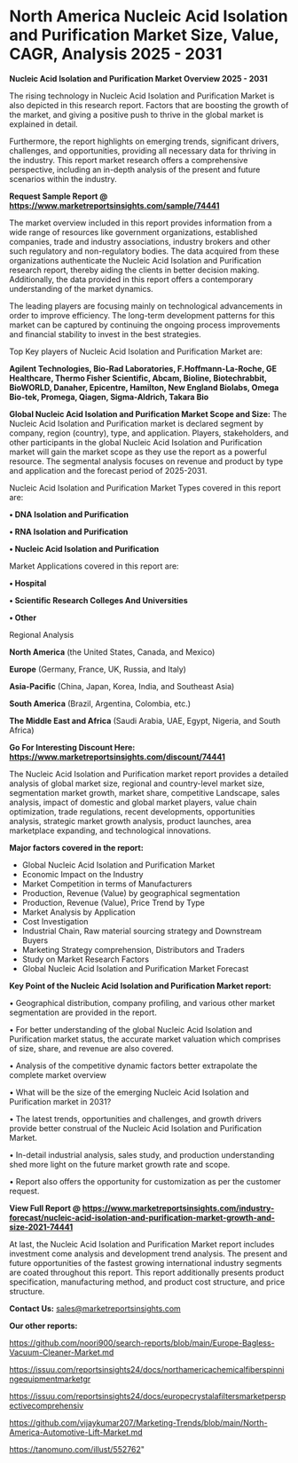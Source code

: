 # North America Nucleic Acid Isolation and Purification Market Size, Value, CAGR, Analysis 2025 - 2031

<Strong> Nucleic Acid Isolation and Purification Market Overview 2025 - 2031</strong>

The rising technology in Nucleic Acid Isolation and Purification Market is also depicted in this research report. Factors that are boosting the growth of the market, and giving a positive push to thrive in the global market is explained in detail.

Furthermore, the report highlights on emerging trends, significant drivers, challenges, and opportunities, providing all necessary data for thriving in the industry. This report market research offers a comprehensive perspective, including an in-depth analysis of the present and future scenarios within the industry.

<strong>Request Sample Report @ <a href=https://www.marketreportsinsights.com/sample/74441>https://www.marketreportsinsights.com/sample/74441</a></strong>

The market overview included in this report provides information from a wide range of resources like government organizations, established companies, trade and industry associations, industry brokers and other such regulatory and non-regulatory bodies. The data acquired from these organizations authenticate the Nucleic Acid Isolation and Purification research report, thereby aiding the clients in better decision making. Additionally, the data provided in this report offers a contemporary understanding of the market dynamics.

The leading players are focusing mainly on technological advancements in order to improve efficiency. The long-term development patterns for this market can be captured by continuing the ongoing process improvements and financial stability to invest in the best strategies.

Top Key players of Nucleic Acid Isolation and Purification Market are:

<strong>Agilent Technologies, Bio-Rad Laboratories, F.Hoffmann-La-Roche, GE Healthcare, Thermo Fisher Scientific, Abcam, Bioline, Biotechrabbit, BioWORLD, Danaher, Epicentre, Hamilton, New England Biolabs, Omega Bio-tek, Promega, Qiagen, Sigma-Aldrich, Takara Bio</strong>

<strong><b>Global Nucleic Acid Isolation and Purification Market Scope and Size:</b></strong>
The Nucleic Acid Isolation and Purification market is declared segment by company, region (country), type, and application. Players, stakeholders, and other participants in the global Nucleic Acid Isolation and Purification market will gain the market scope as they use the report as a powerful resource. The segmental analysis focuses on revenue and product by type and application and the forecast period of 2025-2031.

Nucleic Acid Isolation and Purification Market Types covered in this report are:

<strong>• DNA Isolation and Purification

• RNA Isolation and Purification

• Nucleic Acid Isolation and Purification</strong>

Market Applications covered in this report are:

<strong>• Hospital

• Scientific Research Colleges And Universities

• Other</strong> 

Regional Analysis

<strong>North America</strong> (the United States, Canada, and Mexico)

<strong>Europe</strong> (Germany, France, UK, Russia, and Italy)

<strong>Asia-Pacific</strong> (China, Japan, Korea, India, and Southeast Asia)

<strong>South America</strong> (Brazil, Argentina, Colombia, etc.)

<strong>The Middle East and Africa</strong> (Saudi Arabia, UAE, Egypt, Nigeria, and South Africa)

<strong>Go For Interesting Discount Here: <a href=https://www.marketreportsinsights.com/discount/74441>https://www.marketreportsinsights.com/discount/74441</a></strong>

The Nucleic Acid Isolation and Purification market report provides a detailed analysis of global market size, regional and country-level market size, segmentation market growth, market share, competitive Landscape, sales analysis, impact of domestic and global market players, value chain optimization, trade regulations, recent developments, opportunities analysis, strategic market growth analysis, product launches, area marketplace expanding, and technological innovations.

<strong><b>Major factors covered in the report:</b></strong>
<ul>
  <li>Global Nucleic Acid Isolation and Purification Market </li>
  <li>Economic Impact on the Industry</li>
  <li>Market Competition in terms of Manufacturers</li>
  <li>Production, Revenue (Value) by geographical segmentation</li>
  <li>Production, Revenue (Value), Price Trend by Type</li>
  <li>Market Analysis by Application</li>
  <li>Cost Investigation</li>
  <li>Industrial Chain, Raw material sourcing strategy and Downstream Buyers</li>
  <li>Marketing Strategy comprehension, Distributors and Traders</li>
  <li>Study on Market Research Factors</li>
  <li>Global Nucleic Acid Isolation and Purification Market Forecast</li>
</ul>

<strong><b>Key Point of the Nucleic Acid Isolation and Purification Market report:</b></strong>

• Geographical distribution, company profiling, and various other market segmentation are provided in the report.

• For better understanding of the global Nucleic Acid Isolation and Purification market status, the accurate market valuation which comprises of size, share, and revenue are also covered.

• Analysis of the competitive dynamic factors better extrapolate the complete market overview

• What will be the size of the emerging Nucleic Acid Isolation and Purification market in 2031?

• The latest trends, opportunities and challenges, and growth drivers provide better construal of the Nucleic Acid Isolation and Purification Market.

• In-detail industrial analysis, sales study, and production understanding shed more light on the future market growth rate and scope.

• Report also offers the opportunity for customization as per the customer request.

<strong><b>View Full Report @ <a href=https://www.marketreportsinsights.com/industry-forecast/nucleic-acid-isolation-and-purification-market-growth-and-size-2021-74441>https://www.marketreportsinsights.com/industry-forecast/nucleic-acid-isolation-and-purification-market-growth-and-size-2021-74441</a></b></strong>


At last, the Nucleic Acid Isolation and Purification Market report includes investment come analysis and development trend analysis. The present and future opportunities of the fastest growing international industry segments are coated throughout this report. This report additionally presents product specification, manufacturing method, and product cost structure, and price structure.

<strong>Contact Us:</strong>
sales@marketreportsinsights.com

<strong>Our other reports:</strong>

<a href=https://github.com/noori900/search-reports/blob/main/Europe-Bagless-Vacuum-Cleaner-Market.md>https://github.com/noori900/search-reports/blob/main/Europe-Bagless-Vacuum-Cleaner-Market.md</a>

<a href=https://issuu.com/reportsinsights24/docs/northamericachemicalfiberspinningequipmentmarketgr>https://issuu.com/reportsinsights24/docs/northamericachemicalfiberspinningequipmentmarketgr</a>

<a href=https://issuu.com/reportsinsights24/docs/europecrystalafiltersmarketperspectivecomprehensiv>https://issuu.com/reportsinsights24/docs/europecrystalafiltersmarketperspectivecomprehensiv</a>

<a href=https://github.com/vijaykumar207/Marketing-Trends/blob/main/North-America-Automotive-Lift-Market.md>https://github.com/vijaykumar207/Marketing-Trends/blob/main/North-America-Automotive-Lift-Market.md</a>

<a href=https://tanomuno.com/illust/552762>https://tanomuno.com/illust/552762</a>"
